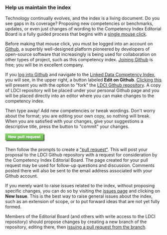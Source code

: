 ### Help us maintain the index

Technology continually evolves, and the index is a living document.  Do you see gaps in its coverage?  Proposing new competencies or benchmarks, updates, or even just changes of wording to the Competency Index Editorial Board is a fully guided process that begins with a [single mouse click](https://github.com/dcmi/ldci/edit/master/docs/index.md).

Before making that mouse click, you must be logged into an account on [Github](https://github.com/), a superbly well-designed platform pioneered by developers of open-source software that increasingly is being used for collaboration on other types of project, such as this competency index.  [Joining Github](https://github.com/join) is free; you will be in excellent company.

If you [log into Github](https://github.com/login) and navigate to the [Linked Data Competency Index](D2695955.md), you will see, in the upper right, a button labeled __Edit on Github__.  [Clicking this](https://github.com/dcmi/ldci/edit/master/docs/index.md) will present you with the option to "fork" the [LDCI Github repository](https://github.com/dcmi/ldci).  A copy of LDCI repository will be placed under your personal Github page and you will be placed directly into an editor where you can make changes to the competency index.

Then type away! Add new competencies or tweak wordings.  Don't worry about the format; you are editing your own copy, so nothing will break.  When you are satisfied with your changes, give your suggestions a descriptive title, press the button to "commit" your changes.

![pull_request](img/pullrequest.jpg)

Then follow the prompts to create a ["pull request"](https://github.com/articles/about-pull-requests/).  This will post your proposal to the LDCI Github repository with a request for consideration by the Competency Index Editorial Board.  The page created for your pull request may be used for follow-up questions and discussion.  Comments posted there will also be sent to the email address associated with your Github account.

If you merely want to raise issues related to the index, without proposing specific changes, you can do so by visiting the [issues page](https://github.com/dcmi/ldci/issues) and clicking on __New Issue__.  This is the best way to raise general issues about the index, such as an extension of scope, or to put forward ideas that are not yet fully formed.

Members of the Editorial Board (and others with write access to the LDCI repository) should propose changes by creating a new branch of the repository, editing there, then [issuing a pull request from the branch](https://help.github.com/articles/creating-a-pull-request/).
